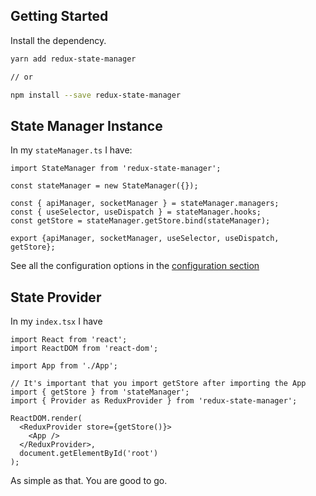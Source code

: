 ## Getting Started

Install the dependency.

```sh
yarn add redux-state-manager

// or

npm install --save redux-state-manager
```

## State Manager Instance

In my `stateManager.ts` I have:
```tsx
import StateManager from 'redux-state-manager';

const stateManager = new StateManager({});

const { apiManager, socketManager } = stateManager.managers;
const { useSelector, useDispatch } = stateManager.hooks;
const getStore = stateManager.getStore.bind(stateManager);

export {apiManager, socketManager, useSelector, useDispatch, getStore};
```

See all the configuration options in the [configuration section](configuration.md)

## State Provider

In my `index.tsx` I have
```tsx
import React from 'react';
import ReactDOM from 'react-dom';

import App from './App';

// It's important that you import getStore after importing the App
import { getStore } from 'stateManager';
import { Provider as ReduxProvider } from 'redux-state-manager';

ReactDOM.render(
  <ReduxProvider store={getStore()}>
    <App />
  </ReduxProvider>,
  document.getElementById('root')
);

```
As simple as that. You are good to go.
